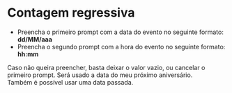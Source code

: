 # Contagem regressiva

* Preencha o primeiro prompt com a data do evento no seguinte formato: **dd/MM/aaa**
* Preencha o segundo prompt com a hora do evento no seguinte formato: **hh:mm**

Caso não queira preencher, basta deixar o valor vazio, ou cancelar o primeiro prompt. Será usado a data do meu próximo aniversário.   
Também é possível usar uma data passada.
